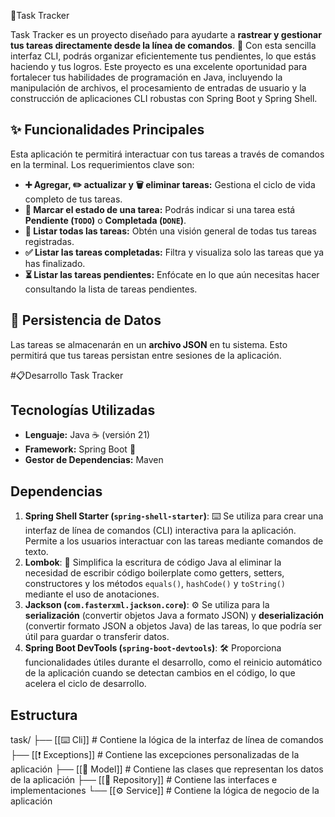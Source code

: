 📌Task Tracker

Task Tracker es un proyecto diseñado para ayudarte a **rastrear y gestionar tus tareas directamente desde la línea de comandos**. 🚀 Con esta sencilla interfaz CLI, podrás organizar eficientemente tus pendientes, lo que estás haciendo y tus logros. Este proyecto es una excelente oportunidad para fortalecer tus habilidades de programación en Java, incluyendo la manipulación de archivos, el procesamiento de entradas de usuario y la construcción de aplicaciones CLI robustas con Spring Boot y Spring Shell.

## ✨ Funcionalidades Principales

Esta aplicación te permitirá interactuar con tus tareas a través de comandos en la terminal. Los requerimientos clave son:

- **➕ Agregar, ✏️ actualizar y 🗑️ eliminar tareas:** Gestiona el ciclo de vida completo de tus tareas.
- **🚦 Marcar el estado de una tarea:** Podrás indicar si una tarea está **Pendiente (`TODO`)** o **Completada (`DONE`)**.
- **📄 Listar todas las tareas:** Obtén una visión general de todas tus tareas registradas.
- **✅ Listar las tareas completadas:** Filtra y visualiza solo las tareas que ya has finalizado.
- **⏳ Listar las tareas pendientes:** Enfócate en lo que aún necesitas hacer consultando la lista de tareas pendientes.

## 💾 Persistencia de Datos

Las tareas se almacenarán en un **archivo JSON** en tu sistema. Esto permitirá que tus tareas persistan entre sesiones de la aplicación.

#📋Desarrollo Task Tracker

## Tecnologías Utilizadas

- **Lenguaje:** Java ☕ (versión 21)
- **Framework:** Spring Boot 🚀
- **Gestor de Dependencias:** Maven

## Dependencias

1. **Spring Shell Starter (`spring-shell-starter`)**: ⌨️ Se utiliza para crear una interfaz de línea de comandos (CLI) interactiva para la aplicación. Permite a los usuarios interactuar con las tareas mediante comandos de texto.
2. **Lombok**: 🧱 Simplifica la escritura de código Java al eliminar la necesidad de escribir código boilerplate como getters, setters, constructores y los métodos `equals()`, `hashCode()` y `toString()` mediante el uso de anotaciones.
3. **Jackson (`com.fasterxml.jackson.core`)**: ⚙️ Se utiliza para la **serialización** (convertir objetos Java a formato JSON) y **deserialización** (convertir formato JSON a objetos Java) de las tareas, lo que podría ser útil para guardar o transferir datos.
4. **Spring Boot DevTools (`spring-boot-devtools`)**: 🛠️ Proporciona funcionalidades útiles durante el desarrollo, como el reinicio automático de la aplicación cuando se detectan cambios en el código, lo que acelera el ciclo de desarrollo.
## Estructura

task/
├── [[⌨️ Cli]]                 # Contiene la lógica de la interfaz de línea de comandos
├── [[❗ Exceptions]]    # Contiene las excepciones personalizadas de la aplicación
├── [[🧱 Model]]           # Contiene las clases que representan los datos de la aplicación
├── [[💾 Repository]]    # Contiene las interfaces e implementaciones
└── [[⚙️ Service]]          # Contiene la lógica de negocio de la aplicación





